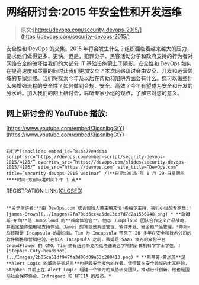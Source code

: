 # 网络研讨会:2015 年安全性和开发运维

> 原文:[https://devops.com/security-devops-2015/](https://devops.com/security-devops-2015/)

安全性和 DevOps 的交集。2015 年将会发生什么？组织面临着越来越大的压力，要求他们做得更多、更快。但是，犯罪分子、黑客活动分子和政府支持的行为者对网络安全的破坏给我们的大部分 IT 基础设施蒙上了阴影。安全性和 DevOps 如何在提高速度和质量的同时让我们更加安全？本次网络研讨会由安全、开发和运营领域的专家组成。我们将探索今年及以后在帮助和陷阱方面会有什么。您可以做些什么来增强流程的安全性？如何做到合规、安全、高效？今年有望成为安全和开发的分水岭。加入我们的网上研讨会，聆听专家小组的观点，了解它对您的意义。

## 网上研讨会的 YouTube 播放:

[https://www.youtube.com/embed/3jpsnlbgGtY](https://www.youtube.com/embed/3jpsnlbgGtY)

```

幻灯片[seoslides embed_id=”81ba77e9dda4″ script_src=”https://devops.com/embed-script/security-devops-2015/4126/” overview_src=”https://devops.com/slides/security-devops-2015/4126/” site_src=”https://devops.com” site_title=”DevOps.com” title=”security-devops-2015-webinar” /]**日期:2015 年 1 月 29 日星期四****时间:东部标准时间下午 1 点**

```
REGISTRATION LINK:([CLOSED](#https://attendee.gotowebinar.com/register/4960680168959500546)) 
```

**关于演讲者:**由 DevOps.com 联合创始人兼主编艾伦·希梅尔主持，我们小组的专家是:![james-Brown](../Images/9fa70dd6cc4a5de13cb7d7d2a1556948.png) * **詹姆斯·布朗**是 JumpCloud 的**首席体验官**。他与 JumpCloud 团队合作定义产品战略，并设定整体使用和支持体验。James 的背景是系统管理、软件开发、安全和产品管理。*蒂姆·马修斯是 Incapsula 的副总裁。Tim 为 Incapsula 带来了 20 多年在安全和技术公司的软件销售和营销经验。在加入 Incapsula 之前，蒂姆是 SaaS 领先的众包平台 CrowdFlower 的 CMO。Tim 拥有纽约斯克内克塔迪联合学院的计算机科学学士学位。![Stephen-Coty-headshot](../Images/2b05ca51df947fa3d80d09e53c280413.png) * **斯蒂芬·黄凤英**是**Alert Logic 的威胁研究总监**也是云安全报告的作者。凭借其在安全领域的丰富经验，Stephen 目前正在 Alert Logic 组建一个领先的威胁研究团队，推动行业创新。他也是国际社会保障协会、Infragard 和 HTCIA 的成员。*

```